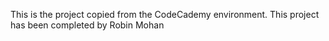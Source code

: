 This is the project copied from the CodeCademy environment.
This project has been completed by Robin Mohan